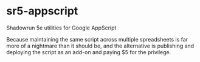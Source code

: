 # sr5-appscript
Shadowrun 5e utilities for Google AppScript

Because maintaining the same script across multiple spreadsheets is far more of a nightmare than it should be, and the alternative is publishing and deploying the script as an add-on and paying $5 for the privilege.
